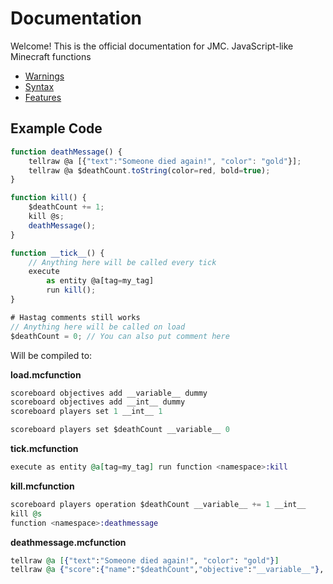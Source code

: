 # Documentation

Welcome! This is the official documentation for JMC.
JavaScript-like Minecraft functions

- [Warnings](warnings.md)
- [Syntax](syntax.md)
- [Features](features.md)

## Example Code

```JavaScript
function deathMessage() {
    tellraw @a [{"text":"Someone died again!", "color": "gold"}];
    tellraw @a $deathCount.toString(color=red, bold=true);
}

function kill() {
    $deathCount += 1;
    kill @s;
    deathMessage();
}

function __tick__() {
    // Anything here will be called every tick
    execute
        as entity @a[tag=my_tag]
        run kill();
}

# Hastag comments still works
// Anything here will be called on load
$deathCount = 0; // You can also put comment here
```

Will be compiled to:

**load.mcfunction**

```elixir
scoreboard objectives add __variable__ dummy
scoreboard objectives add __int__ dummy
scoreboard players set 1 __int__ 1

scoreboard players set $deathCount __variable__ 0
```

**tick.mcfunction**

```elixir
execute as entity @a[tag=my_tag] run function <namespace>:kill
```

**kill.mcfunction**

```elixir
scoreboard players operation $deathCount __variable__ += 1 __int__
kill @s
function <namespace>:deathmessage
```

**deathmessage.mcfunction**

```elixir
tellraw @a [{"text":"Someone died again!", "color": "gold"}]
tellraw @a {"score":{"name":"$deathCount","objective":"__variable__"}, "color":"red", "bold":"true"}
```
